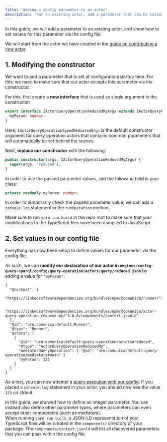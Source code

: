 ```yaml
---
title: 'Adding a config parameter to an actor'
description: 'For an existing actor, add a parameter that can be customized in the config file.'
---
```


In this guide, we will add a parameter to an existing actor,
and show how to set values for this parameter via the config file.

We will start from the actor we have created in the [guide on contributing a new actor](/docs/modify/getting_started/contribute_actor/).

## 1. Modifying the constructor

We want to add a parameter that is set at configuration/startup time.
For this, we need to make sure that our actor accepts this parameter via the constructor.

For this, first create a **new interface** that is used as single argument in the constructor:
```typescript
export interface IActorQueryOperationReducedMyArgs extends IActorQueryOperationTypedMediatedArgs {
  myParam: number;
}
```
Here, `IActorQueryOperationTypedMediatedArgs` is the default constructor argument
for query operation actors that contains common parameters that will automatically be set behind the scenes.

Next, **replace our constructor** with the following:
```typescript
public constructor(args: IActorQueryOperationReducedMyArgs) {
  super(args, 'reduced');
}
```

In order to use the passed parameter values,
add the following field in your class:

```typescript
private readonly myParam: number;
```

In order to temporarily check the passed parameter value,
we can add a `console.log` statement in the `runOperation` method.

Make sure to run `yarn run build` in the repo root to make sure that your modifications
to the TypeScript files have been compiled to JavaScript.

## 2. Set values in our config file

Everything has now been setup to define values for our parameter via the config file.

As such, we can **modify our declaration of our actor in `engines/config-query-sparql/config/query-operation/actors/query/reduced.json`** by adding a value for `"myParam"`:
```text
{
  "@context": [
    "https://linkedsoftwaredependencies.org/bundles/npm/@comunica/runner/^3.0.0/components/context.jsonld",

    "https://linkedsoftwaredependencies.org/bundles/npm/@comunica/actor-query-operation-reduced-my/^3.0.0/components/context.jsonld"
  ],
  "@id": "urn:comunica:default:Runner",
  "@type": "Runner",
  "actors": [
    {
      "@id": "urn:comunica:default:query-operation/actors#reduced",
      "@type": "ActorQueryOperationReducedMy",
      "mediatorQueryOperation": { "@id": "urn:comunica:default:query-operation/mediators#main" }
      "myParam": 123
    }
  ]
}
```

As a test, you can now attempt a [query execution with our config](/docs/modify/getting_started/contribute_actor/#7--testing-with-comunica-sparql).
If you placed a `console.log` statement in your actor,
you should now see the value `123` on stdout.

<div class="note">
In this guide, we showed how to define an integer parameter.
You can instead also define other parameter types,
where parameters can even accept other components (such as mediators).
</div>

<div class="note">
When running <code>yarn run build</code>, a JSON-LD representation of your TypeScript files
will be created in the <code>components/</code> directory of your package.
The <code>components/context.jsonld</code> will list all discovered parameters that you can pass within the config file. 
</div>
